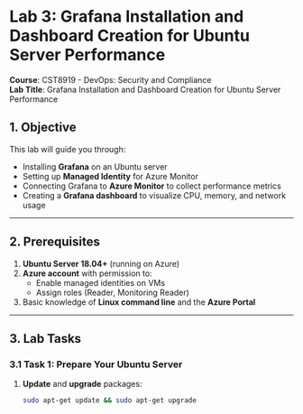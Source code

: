 # Lab 3: Grafana Installation and Dashboard Creation for Ubuntu Server Performance

**Course**: CST8919 - DevOps: Security and Compliance  
**Lab Title**: Grafana Installation and Dashboard Creation for Ubuntu Server Performance  

## 1. Objective

This lab will guide you through:
- Installing **Grafana** on an Ubuntu server
- Setting up **Managed Identity** for Azure Monitor
- Connecting Grafana to **Azure Monitor** to collect performance metrics
- Creating a **Grafana dashboard** to visualize CPU, memory, and network usage

---

## 2. Prerequisites

1. **Ubuntu Server 18.04+** (running on Azure)
2. **Azure account** with permission to:
   - Enable managed identities on VMs
   - Assign roles (Reader, Monitoring Reader)
3. Basic knowledge of **Linux command line** and the **Azure Portal**

---

## 3. Lab Tasks

### 3.1 Task 1: Prepare Your Ubuntu Server

1. **Update** and **upgrade** packages:
   ```bash
   sudo apt-get update && sudo apt-get upgrade
